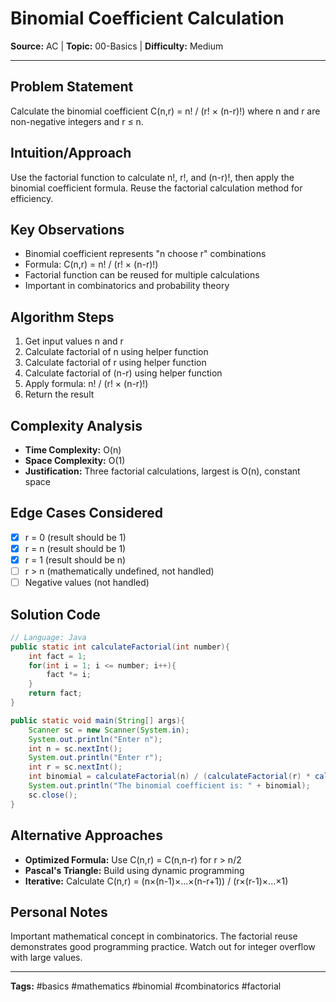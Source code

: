 # Binomial Coefficient Calculation

**Source:** AC | **Topic:** 00-Basics | **Difficulty:** Medium  

---

## Problem Statement
Calculate the binomial coefficient C(n,r) = n! / (r! × (n-r)!) where n and r are non-negative integers and r ≤ n.

## Intuition/Approach
Use the factorial function to calculate n!, r!, and (n-r)!, then apply the binomial coefficient formula. Reuse the factorial calculation method for efficiency.

## Key Observations
- Binomial coefficient represents "n choose r" combinations
- Formula: C(n,r) = n! / (r! × (n-r)!)
- Factorial function can be reused for multiple calculations
- Important in combinatorics and probability theory

## Algorithm Steps
1. Get input values n and r
2. Calculate factorial of n using helper function
3. Calculate factorial of r using helper function
4. Calculate factorial of (n-r) using helper function
5. Apply formula: n! / (r! × (n-r)!)
6. Return the result

## Complexity Analysis
- **Time Complexity:** O(n)
- **Space Complexity:** O(1)
- **Justification:** Three factorial calculations, largest is O(n), constant space

## Edge Cases Considered
- [x] r = 0 (result should be 1)
- [x] r = n (result should be 1)
- [x] r = 1 (result should be n)
- [ ] r > n (mathematically undefined, not handled)
- [ ] Negative values (not handled)

## Solution Code

```java
// Language: Java
public static int calculateFactorial(int number){
    int fact = 1;
    for(int i = 1; i <= number; i++){
        fact *= i;
    }
    return fact;
}

public static void main(String[] args){
    Scanner sc = new Scanner(System.in);
    System.out.println("Enter n");
    int n = sc.nextInt();
    System.out.println("Enter r");
    int r = sc.nextInt();
    int binomial = calculateFactorial(n) / (calculateFactorial(r) * calculateFactorial(n-r));
    System.out.println("The binomial coefficient is: " + binomial);
    sc.close();
}
```

## Alternative Approaches
- **Optimized Formula:** Use C(n,r) = C(n,n-r) for r > n/2
- **Pascal's Triangle:** Build using dynamic programming
- **Iterative:** Calculate C(n,r) = (n×(n-1)×...×(n-r+1)) / (r×(r-1)×...×1)

## Personal Notes
Important mathematical concept in combinatorics. The factorial reuse demonstrates good programming practice. Watch out for integer overflow with large values.

---
**Tags:** #basics #mathematics #binomial #combinatorics #factorial 